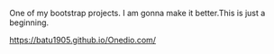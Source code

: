 One of my bootstrap projects. I am gonna make it better.This is just a beginning.

https://batu1905.github.io/Onedio.com/
